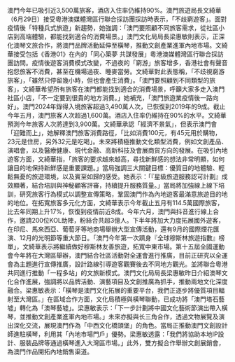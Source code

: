 澳門今年已吸引近3,500萬旅客，酒店入住率仍維持90%。澳門旅遊局長文綺華（6月29日）接受粵港澳媒體灣區行聯合採訪團採訪時表示，「不歧窮遊客」。面對疫情後「特種兵式旅遊」新趨勢，她強調：「澳門要照顧不同旅客需求，從社區小店到高端體驗，都能找到適合的消費場景。」澳門文化局局長梁惠敏則表示，正深化澳琴文旅合作，將澳門品牌活動延伸至橫琴，推動文創產業進軍內地市場。文綺華接受包括《香港01》在內的「同心築夢 共謀發展」粵港澳媒體灣區行聯合採訪團訪問。疫情後遊客消費模式改變，不過夜的「窮游」旅客增多，香港社會有聲音抱怨旅客不消費，甚至在機場過夜、睡麥當勞。文綺華對此表態稱，「不歧視窮游旅客」，「雖然只停留幾小時，但也會產生消費」。「澳門要照顧到不同類型的旅客」，文綺華希望所有旅客在澳門都能找到適合的消費場景，呼籲大家多走入澳門社區小店，「不一定要到很貴的地方消費。」她補充，「澳門旅遊業疫情後一路向好」。澳門2024年錄得入境旅客超過3,490萬人次，已恢復到2019年的9成。截止今年五月，澳門旅客人次超過1,600萬。酒店入住率仍維持在90%的水平。文綺華預測今年旅客人次將達到3,900萬。文綺華承認「經濟不景氣」，但表示澳門會「迎難而上」，她解釋澳門旅客消費路徑，「比如消費100元，有45元用於購物，23元是住房，另外32元是吃喝」。未來將積極推動文化類型消費，例如文創產品、演唱會，以及醫療健康、現代金融、高新科技及會展商貿方向的發展。在吸引內地遊客方面，文綺華指，「旅客的要求越來越高，尋找新鮮感的想法非常明顯，如何讓目的地保持新鮮感是重要課題。」當局強調三大關鍵目標：優質目的地體驗、輕鬆無憂的旅遊環境，以及賓至如歸的感受。她表示：「『星級旅遊服務認可計劃』成效顯著，結合培訓與神秘顧客評審，持續提升服務質量。」當局將加強線上線下培訓，研究旅客行為模式以調整宣傳策略，鞏固澳門作為內地遊客最滿意旅遊目的地的地位。在拓寬旅客多元化方面，文綺華表示今年截止五月有114.5萬國際旅客，比去年同期上升17%，恢復到疫情前近8成。今年六月，澳門與抖音進行線上合作，邀請200位KOL助陣，粉絲合共超3億人。下半年將加大力度拓展國外遊客，在印尼、馬來西亞、葡萄牙等地商場舉辦大型宣傳活動，還有9月的國際煙花匯演、12月的光明節等重大節日。「澳門今年第一次躋身『全球穆斯林旅遊指數』榜單」，文綺華表示將繼續做好穆斯林友善旅遊，拓寬中東市場。第十五屆全國運動會今年將在大灣區舉辦，澳門結合社區活動對全運會進行推廣，目前正研究以全運會為主題進行宣傳推廣，設計路線引導遊客觀賽後去不同地方觀光。並將聯合粵港共同進行推動「一程多站」的文旅新模式。澳門文化局局長梁惠敏昨日介紹澳琴文化合作進展，強調將以品牌活動、演藝項目及文創推廣為抓手，推動兩地文化深度融合。梁惠敏表示：「橫琴是澳門文化拓展的重要平台，我們正逐步將優質項目輻射至大灣區。」在區域合作方面，文化局積極與橫琴聯動，已成功將「澳門塔石藝墟」轉化為「澳琴藝墟」。梁惠敏表示：「下一步計劃將中國文化藝術節演出帶入橫琴，並推動文創產業進軍內地市場。」未來亦擬與长三角合作，透過文物展覽及演出深化交流，展現澳門作為「中西文化橋頭堡」的角色。當局正推動澳門文創設計師進駐橫琴，利用其「內地市場門戶」優勢。梁惠敏透露：「我們將協助本地IP設計、服裝品牌等通過橫琴進入大灣區市場。」此外，雙方擬合作舉辦文創展銷會，為澳門作品開拓內地銷售渠道。